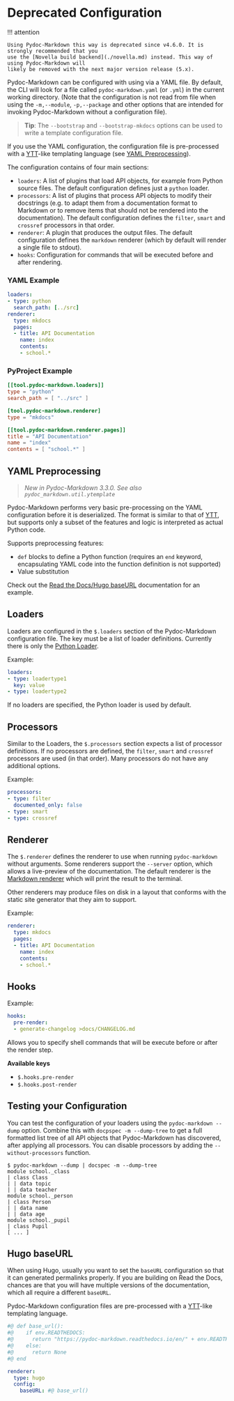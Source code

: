 # Deprecated Configuration

!!! attention

    Using Pydoc-Markdown this way is deprecated since v4.6.0. It is strongly recommended that you
    use the [Novella build backend](./novella.md) instead. This way of using Pydoc-Markdown will
    likely be removed with the next major version release (5.x).

Pydoc-Markdown can be configured with using via a YAML file. By default, the CLI will look for a file
called `pydoc-markdown.yaml` (or `.yml`) in the current working directory. (Note that the configuration
is not read from file when using the `-m,--module`, `-p,--package` and other options that are intended
for invoking Pydoc-Markdown without a configuration file).

> __Tip__: The `--bootstrap` and `--bootstrap-mkdocs` options can be used to write a template configuration file.

If you use the YAML configuration, the configuration file is pre-processed with a [YTT][]-like templating
language (see [YAML Preprocessing](#yaml-preprocessing)).

The configuration contains of four main sections:

* `loaders`: A list of plugins that load API objects, for example from Python source files. The
  default configuration defines just a `python` loader.
* `processors`: A list of plugins that process API objects to modify their docstrings (e.g. to
  adapt them from a documentation format to Markdown or to remove items that should not be
  rendered into the documentation). The default configuration defines the `filter`, `smart` and
  `crossref` processors in that order.
* `renderer`: A plugin that produces the output files. The default configuration defines the
  `markdown` renderer (which by default will render a single file to stdout).
* `hooks`: Configuration for commands that will be executed before and after rendering.

### YAML Example

```yaml
loaders:
- type: python
  search_path: [../src]
renderer:
  type: mkdocs
  pages:
  - title: API Documentation
    name: index
    contents:
    - school.*
```

### PyProject Example

```toml
[[tool.pydoc-markdown.loaders]]
type = "python"
search_path = [ "../src" ]

[tool.pydoc-markdown.renderer]
type = "mkdocs"

[[tool.pydoc-markdown.renderer.pages]]
title = "API Documentation"
name = "index"
contents = [ "school.*" ]
```

## YAML Preprocessing

  [YTT]: https://get-ytt.io/

> *New in Pydoc-Markdown 3.3.0. See also `pydoc_markdown.util.ytemplate`*

Pydoc-Markdown performs very basic pre-processing on the YAML configuration before it is
deserialized. The format is similar to that of [YTT][], but supports only a subset of the
features and logic is interpreted as actual Python code.

Supports preprocessing features:

* `def` blocks to define a Python function (requires an `end` keyword, encapsulating YAML
  code into the function definition is not supported)
* Value substitution

Check out the [Read the Docs/Hugo baseURL](readthedocs#hugo-baseurl) documentation for an
example.

## Loaders

Loaders are configured in the `$.loaders` section of the Pydoc-Markdown configuration file.
The key must be a list of loader definitions. Currently there is only the
[Python Loader](../api-documentation/loaders#pydoc_markdown.contrib.loaders.python.PythonLoader).

Example:

```yml
loaders:
- type: loadertype1
  key: value
- type: loadertype2
```

If no loaders are specified, the Python loader is used by default.

## Processors

Similar to the Loaders, the `$.processors` section expects a list of processor definitions.
If no processors are defined, the `filter`, `smart` and `crossref` processors are used (in
that order). Many processors do not have any additional options.

Example:

```yml
processors:
- type: filter
  documented_only: false
- type: smart
- type: crossref
```

## Renderer

The `$.renderer` defines the renderer to use when running `pydoc-markdown` without arguments.
Some renderers support the `--server` option, which allows a live-preview of the documentation.
The default renderer is the [Markdown renderer](../api-documentation/renderers/markdown) which
will print the result to the terminal.

Other renderers may produce files on disk in a layout that conforms with the static site generator
that they aim to support.

Example:

```yml
renderer:
  type: mkdocs
  pages:
  - title: API Documentation
    name: index
    contents:
    - school.*
```

## Hooks

Example:

```yml
hooks:
  pre-render:
  - generate-changelog >docs/CHANGELOG.md
```

Allows you to specify shell commands that will be execute before or after the render step.

__Available keys__

* `$.hooks.pre-render`
* `$.hooks.post-render`

## Testing your Configuration

You can test the configuration of your loaders using the `pydoc-markdown --dump` option. Combine
this with `docpspec -m --dump-tree` to get a full formatted list tree of all API objects that
Pydoc-Markdown has discovered, after applying all processors. You can disable processors by
adding the `--without-processors` function.

```
$ pydoc-markdown --dump | docspec -m --dump-tree
module school._class
| class Class
| | data topic
| | data teacher
module school._person
| class Person
| | data name
| | data age
module school._pupil
| class Pupil
[ ... ]
```

## Hugo baseURL

When using Hugo, usually you want to set the `baseURL` configuration so that it can generated
permalinks properly. If you are building on Read the Docs, chances are that you will have
multiple versions of the documentation, which all require a different `baseURL`.

Pydoc-Markdown configuration files are pre-processed with a [YTT][]-like templating language.

  [YTT]: https://get-ytt.io/

```yml
#@ def base_url():
#@    if env.READTHEDOCS:
#@      return "https://pydoc-markdown.readthedocs.io/en/" + env.READTHEDOCS_VERSION + "/"
#@    else:
#@      return None
#@ end

renderer:
  type: hugo
  config:
    baseURL: #@ base_url()
```
